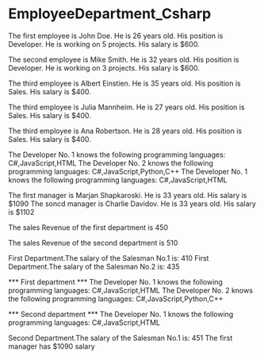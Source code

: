 # EmployeeDepartment_Csharp

The first employee is John Doe.
He is 26 years old.
His position is Developer.
He is working on 5 projects.
His salary is $600.


The second employee is Mike Smith.
He is 32 years old.
His position is Developer.
He is working on 3 projects.
His salary is $600.


The third employee is Albert Einstien.
He is 35 years old.
His position is Sales.
His salary is $400.


The third employee is Julia Mannheim.
He is 27 years old.
His position is Sales.
His salary is $400.


The third employee is Ana Robertson.
He is 28 years old.
His position is Sales.
His salary is $400.

The Developer No. 1 knows the following programming languages:
C#,JavaScript,HTML
The Developer No. 2 knows the following programming languages:
C#,JavaScript,Python,C++
The Developer No. 1 knows the following programming languages:
C#,JavaScript,HTML

The first manager is Marjan Shapkaroski.
He is 33 years old.
His salary is $1090
The soncd manager is Charlie Davidov.
He is 33 years old.
His salary is $1102

The sales Revenue of the first department is 450


The sales Revenue of the second department is 510


First Department.The salary of the Salesman No.1 is: 410
First Department.The salary of the Salesman No.2 is: 435


*** First department ***
The Developer No. 1 knows the following programming languages:
C#,JavaScript,HTML
The Developer No. 2 knows the following programming languages:
C#,JavaScript,Python,C++

*** Second department ***
The Developer No. 1 knows the following programming languages:
C#,JavaScript,HTML

Second Department.The salary of the Salesman No.1 is: 451
The first manager has $1090 salary
